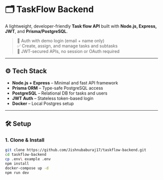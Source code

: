 # 🗂️ TaskFlow Backend

A lightweight, developer-friendly **Task flow API** built with **Node.js, Express, JWT**, and **Prisma/PostgreSQL**.

> 🔐 Auth with demo login (email + name only)  
> ✅ Create, assign, and manage tasks and subtasks  
> 🚀 JWT-secured APIs, no session or OAuth required

---

## ⚙️ Tech Stack

- **Node.js + Express** – Minimal and fast API framework
- **Prisma ORM** – Type-safe PostgreSQL access
- **PostgreSQL** – Relational DB for tasks and users
- **JWT Auth** – Stateless token-based login
- **Docker** – Local Postgres setup

---

## 🛠️ Setup

### 1. Clone & Install

```bash
git clone https://github.com/Jishnubaburaj17/taskflow-backend.git
cd taskflow-backend
cp .env\ example .env
npm install
docker-compose up -d
npm run dev